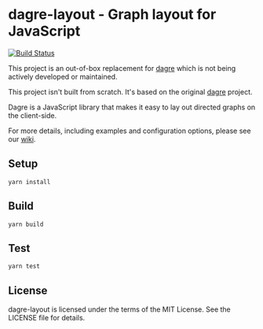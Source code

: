# dagre-layout - Graph layout for JavaScript

[![Build Status](https://secure.travis-ci.org/tylingsoft/dagre-layout.png?branch=master)](http://travis-ci.org/tylingsoft/dagre-layout)

This project is an out-of-box replacement for [dagre](https://github.com/cpettitt/dagre) which is not being actively developed or maintained.

This project isn't built from scratch. It's based on the original [dagre](https://github.com/cpettitt/dagre) project.

Dagre is a JavaScript library that makes it easy to lay out directed graphs on the client-side.

For more details, including examples and configuration options, please see our [wiki](https://github.com/cpettitt/dagre/wiki).


## Setup

```
yarn install
```


## Build

```
yarn build
```


## Test

```
yarn test
```


## License

dagre-layout is licensed under the terms of the MIT License. See the LICENSE file for details.
